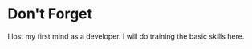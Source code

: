 Don't Forget
============

I lost my first mind as a developer.
I will do training the basic skills here.

